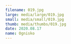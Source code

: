 ```yaml
---
filename: 019.jpg
large: media/large/019.jpg
small: media/small/019.jpg
thumb: media/thumbs/019.jpg
date: 2020.08.17
name: Ognisko
---
```

